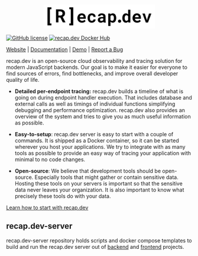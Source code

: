 <p align="center">
  <a href="https://github.com/ArsenyYankovsky/recap.dev-server" target="_blank" align="center">
    <img src="logo.svg" width="300">
  </a>
  <br />
</p>

[![GitHub license](https://img.shields.io/badge/license-MIT-blue.svg)](https://github.com/infinite-cat/recap.dev-server/blob/master/LICENSE) [![recap.dev Docker Hub](https://img.shields.io/badge/Docker%20Hub-recapdev%2Fserver-informational "recap.dev Docker Hub")](https://hub.docker.com/repository/docker/recapdev/server)

[Website](https://recap.dev) | [Documentation](https://recap.dev/docs/) | [Demo](https://demo.recap.dev/) | [Report a Bug](https://github.com/infinite-cat/recap.dev-server/issues/new)


recap.dev is an open-source cloud observability and tracing solution for modern JavaScript backends. Our goal is to make it easier for everyone to find sources of errors, find bottlenecks, and improve overall developer quality of life.

* **Detailed per-endpoint tracing:** recap.dev builds a timeline of what is going on during endpoint handler execution. 
  That includes database and external calls as well as timings of individual functions simplifying debugging and performance optimization. 
  recap.dev also provides an overview of the system and tries to give you as much useful information as possible.
  
* **Easy-to-setup**: recap.dev server is easy to start with a couple of commands. It is shipped as a Docker container, so it can be
started wherever you host your applications. We try to integrate with as many tools as possible to provide an easy way of tracing your application with minimal to no code changes.
  
* **Open-source**: We believe that development tools should be open-source. Especially tools that might gather or contain sensitive data.
Hosting these tools on your servers is important so that the sensitive data never leaves your organization. It is also important to know what precisely these tools do with your data.

[Learn how to start with recap.dev](https://recap.dev/docs/)

## recap.dev-server

recap.dev-server repository holds scripts and docker compose templates to build and run the recap.dev server out of [backend](https://github.com/infinite-cat/recap.dev-backend) and [frontend](https://github.com/infinite-cat/recap.dev-ui) projects.
